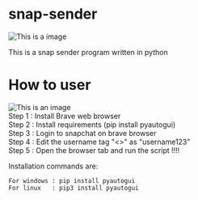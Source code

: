 # snap-sender
![This is a image](https://cdn.iconscout.com/icon/free/png-128/snapchat-129-498414.png)

This is a snap sender program written in python 

# How to user
![This is an image](https://cdn.icon-icons.com/icons2/2552/PNG/96/brave_browser_logo_icon_153013.png)
<br>Step 1 : Install Brave web browser
<br>Step 2 : Install requirements (pip install pyautogui)
<br>Step 3 : Login to snapchat on brave browser
<br>Step 4 : Edit the username tag "<<USERNAME>>" as "username123"
<br>Step 5 : Open the browser tab and run the script !!!!

  Installation commands are:
```
For windows : pip install pyautogui
For linux   : pip3 install pyautogui 
```
